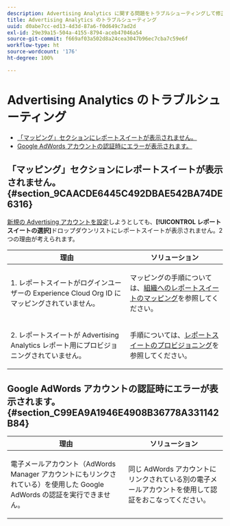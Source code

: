 ```yaml
---
description: Advertising Analytics に関する問題をトラブルシューティングして修正します。
title: Advertising Analytics のトラブルシューティング
uuid: d0abe7cc-ed13-4d3d-87a6-f0d649c7ad2d
exl-id: 29e39a15-504a-4155-8794-aceb47046a54
source-git-commit: f669af03a502d8a24cea3047b96ec7cba7c59e6f
workflow-type: ht
source-wordcount: '176'
ht-degree: 100%

---
```


# Advertising Analytics のトラブルシューティング

* [「マッピング」セクションにレポートスイートが表示されません。](/help/integrate/c-advertising-analytics/c-adanalytics-workflow/aa-troubleshooting.md#section_9CAACDE6445C492DBAE542BA74DE6316)
* [Google AdWords アカウントの認証時にエラーが表示されます。](/help/integrate/c-advertising-analytics/c-adanalytics-workflow/aa-troubleshooting.md#section_C99EA9A1946E4908B36778A331142B84)

## 「マッピング」セクションにレポートスイートが表示されません。 {#section_9CAACDE6445C492DBAE542BA74DE6316}

[新規の Advertising アカウントを設定](/help/integrate/c-advertising-analytics/c-adanalytics-workflow/aa-create-ad-account.md)しようとしても、**[!UICONTROL レポートスイートの選択]**&#x200B;ドロップダウンリストにレポートスイートが表示されません。2 つの理由が考えられます。

<table id="table_271D7E817B4C44818717A47C3223E592"> 
 <thead> 
  <tr> 
   <th colname="col1" class="entry"> 理由 </th> 
   <th colname="col2" class="entry"> ソリューション </th> 
  </tr>
 </thead>
 <tbody> 
  <tr> 
   <td colname="col1"> <p>1. レポートスイートがログインユーザーの Experience Cloud Org ID にマッピングされていません。 </p> </td> 
   <td colname="col2"> <p>マッピングの手順については、<a href="https://experienceleague.adobe.com/docs/core-services/interface/about-core-services/report-suite-mapping.html"  >組織へのレポートスイートのマッピング</a>を参照してください。 </p> </td> 
  </tr> 
  <tr> 
   <td colname="col1"> <p>2. レポートスイートが Advertising Analytics レポート用にプロビジョニングされていません。 </p> </td> 
   <td colname="col2"> <p>手順については、<a href="/help/integrate/c-advertising-analytics/c-adanalytics-workflow/aa-provision-rs.md"  >レポートスイートのプロビジョニング</a>を参照してください。 </p> </td> 
  </tr> 
 </tbody> 
</table>

## Google AdWords アカウントの認証時にエラーが表示されます。 {#section_C99EA9A1946E4908B36778A331142B84}

<table id="table_F1C1192BF40C43CE8600B1BB417A7269"> 
 <thead> 
  <tr> 
   <th colname="col1" class="entry"> 理由 </th> 
   <th colname="col2" class="entry"> ソリューション </th> 
  </tr>
 </thead>
 <tbody> 
  <tr> 
   <td colname="col1"> <p>電子メールアカウント（AdWords Manager アカウントにもリンクされている）を使用した Google AdWords の認証を実行できません。 </p> </td> 
   <td colname="col2"> <p>同じ AdWords アカウントにリンクされている別の電子メールアカウントを使用して認証をおこなってください。 </p> </td> 
  </tr> 
 </tbody> 
</table>
